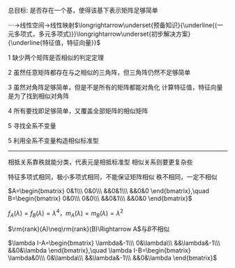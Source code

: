 总目标: 是否存在一个基，使得该基下表示矩阵足够简单

$\cdots\longrightarrow$线性空间$\longrightarrow$线性映射$\longrightarrow\underset{预备知识}{\underline{(一元多项式，多元多项式)}}\longrightarrow\underset{初步解决方案}{\underline{特征值，特征向量}}$

1 缺少两个矩阵是否相似的判定定理

2 虽然任意矩阵都存在与之相似的三角阵，但三角阵仍然不足够简单

3 虽然对角阵足够简单，但是不是所有的矩阵都能对角化
  计算特征值，特征向量是为了找到相似对角阵

4 所有要找即足够简单，又覆盖全部矩阵的相似矩阵

5 寻找全系不变量

5 利用全系不变量构造相似标准型

---

相抵关系靠秩就能分类，代表元是相抵标准型
相似关系则要更复杂些

特征多项式相同，极小多项式相同，不能保证矩阵相似
秩不相同，一定不相似

$A=\begin{bmatrix}
0&1\\\ 
0&0\\\ 
&&0&1\\\ 
&&0&0
\end{bmatrix},\quad
B=\begin{bmatrix}
0&0\\\
0&0\\\
&&0&1\\\
&&0&0
\end{bmatrix}$

$f_A(\lambda)=f_B(\lambda)=\lambda^4$，$m_A(\lambda)=m_B(\lambda)=\lambda^2$

$\rm{rank}(A)\neq\rm{rank}(B)\Rightarrow A$与$B$不相似

$\lambda I-A=\begin{bmatrix}
\lambda&-1\\\
0&\lambda\\\
&&\lambda&-1\\\
&&0&\lambda
\end{bmatrix},\quad
\lambda I-B=\begin{bmatrix}
\lambda&0\\\
0&\lambda\\\
&&\lambda&-1\\\
&&0&\lambda
\end{bmatrix}$